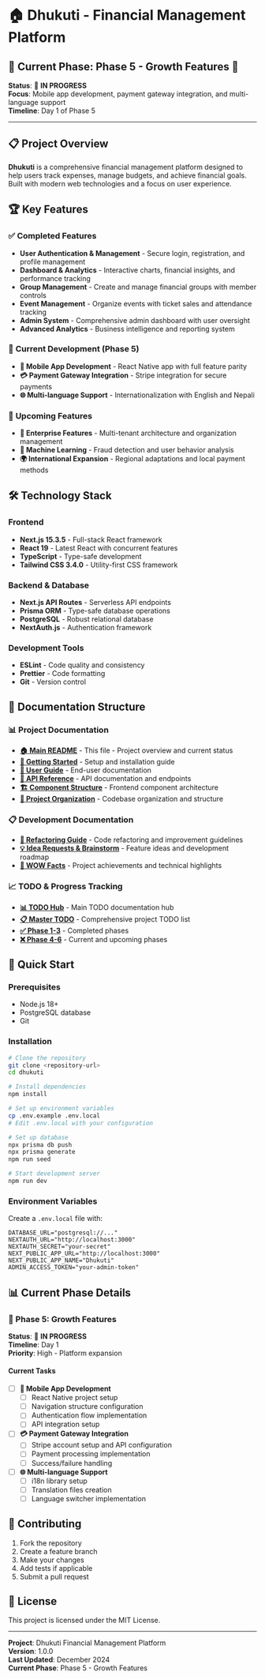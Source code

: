 # 🏠 Dhukuti - Financial Management Platform

## 🎯 **Current Phase: Phase 5 - Growth Features** 🚀

**Status**: 🔄 **IN PROGRESS**  
**Focus**: Mobile app development, payment gateway integration, and multi-language support  
**Timeline**: Day 1 of Phase 5  

---

## 📋 **Project Overview**

**Dhukuti** is a comprehensive financial management platform designed to help users track expenses, manage budgets, and achieve financial goals. Built with modern web technologies and a focus on user experience.

## 🏆 **Key Features**

### ✅ **Completed Features**
- **User Authentication & Management** - Secure login, registration, and profile management
- **Dashboard & Analytics** - Interactive charts, financial insights, and performance tracking
- **Group Management** - Create and manage financial groups with member controls
- **Event Management** - Organize events with ticket sales and attendance tracking
- **Admin System** - Comprehensive admin dashboard with user oversight
- **Advanced Analytics** - Business intelligence and reporting system

### 🔄 **Current Development (Phase 5)**
- **📱 Mobile App Development** - React Native app with full feature parity
- **💳 Payment Gateway Integration** - Stripe integration for secure payments
- **🌐 Multi-language Support** - Internationalization with English and Nepali

### 🚀 **Upcoming Features**
- **🏢 Enterprise Features** - Multi-tenant architecture and organization management
- **🤖 Machine Learning** - Fraud detection and user behavior analysis
- **🌍 International Expansion** - Regional adaptations and local payment methods

## 🛠️ **Technology Stack**

### **Frontend**
- **Next.js 15.3.5** - Full-stack React framework
- **React 19** - Latest React with concurrent features
- **TypeScript** - Type-safe development
- **Tailwind CSS 3.4.0** - Utility-first CSS framework

### **Backend & Database**
- **Next.js API Routes** - Serverless API endpoints
- **Prisma ORM** - Type-safe database operations
- **PostgreSQL** - Robust relational database
- **NextAuth.js** - Authentication framework

### **Development Tools**
- **ESLint** - Code quality and consistency
- **Prettier** - Code formatting
- **Git** - Version control

## 📁 **Documentation Structure**

### **📊 Project Documentation**
- **[🏠 Main README](./🏠_README.md)** - This file - Project overview and current status
- **[🚀 Getting Started](./🚀_GETTING_STARTED.md)** - Setup and installation guide
- **[👥 User Guide](./👥_USER_GUIDE.md)** - End-user documentation
- **[🔌 API Reference](./🔌_API_REFERENCE.md)** - API documentation and endpoints
- **[🏗️ Component Structure](./🏗️_COMPONENT_STRUCTURE.md)** - Frontend component architecture
- **[📂 Project Organization](./📂_PROJECT_ORGANIZATION.md)** - Codebase organization and structure

### **📋 Development Documentation**
- **[🔄 Refactoring Guide](./🔄_REFACTORING.md)** - Code refactoring and improvement guidelines
- **[💡 Idea Requests & Brainstorm](./💡_IDEA_REQUESTS_BRAINSTORM.md)** - Feature ideas and development roadmap
- **[🚀 WOW Facts](./🚀_WOW_FACTS_DOCUMENTATION.md)** - Project achievements and technical highlights

### **📈 TODO & Progress Tracking**
- **[📊 TODO Hub](./TODO/📊_README.md)** - Main TODO documentation hub
- **[📋 Master TODO](./TODO.md)** - Comprehensive project TODO list
- **[✅ Phase 1-3](./TODO/✅_PHASE_1_TODO.md)** - Completed phases
- **[❌ Phase 4-6](./TODO/❌_PHASE_4_TODO.md)** - Current and upcoming phases

## 🚀 **Quick Start**

### **Prerequisites**
- Node.js 18+ 
- PostgreSQL database
- Git

### **Installation**
```bash
# Clone the repository
git clone <repository-url>
cd dhukuti

# Install dependencies
npm install

# Set up environment variables
cp .env.example .env.local
# Edit .env.local with your configuration

# Set up database
npx prisma db push
npx prisma generate
npm run seed

# Start development server
npm run dev
```

### **Environment Variables**
Create a `.env.local` file with:
```env
DATABASE_URL="postgresql://..."
NEXTAUTH_URL="http://localhost:3000"
NEXTAUTH_SECRET="your-secret"
NEXT_PUBLIC_APP_URL="http://localhost:3000"
NEXT_PUBLIC_APP_NAME="Dhukuti"
ADMIN_ACCESS_TOKEN="your-admin-token"
```

## 📊 **Current Phase Details**

### **🎯 Phase 5: Growth Features**
**Status**: 🔄 **IN PROGRESS**  
**Timeline**: Day 1  
**Priority**: High - Platform expansion

#### **Current Tasks**
- [ ] **📱 Mobile App Development**
  - [ ] React Native project setup
  - [ ] Navigation structure configuration
  - [ ] Authentication flow implementation
  - [ ] API integration setup

- [ ] **💳 Payment Gateway Integration**
  - [ ] Stripe account setup and API configuration
  - [ ] Payment processing implementation
  - [ ] Success/failure handling

- [ ] **🌐 Multi-language Support**
  - [ ] i18n library setup
  - [ ] Translation files creation
  - [ ] Language switcher implementation

## 🤝 **Contributing**

1. Fork the repository
2. Create a feature branch
3. Make your changes
4. Add tests if applicable
5. Submit a pull request

## 📄 **License**

This project is licensed under the MIT License.

---

**Project**: Dhukuti Financial Management Platform  
**Version**: 1.0.0  
**Last Updated**: December 2024  
**Current Phase**: Phase 5 - Growth Features 